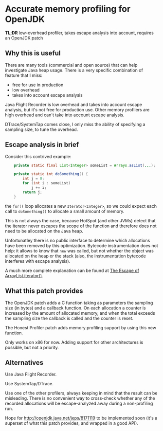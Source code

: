 # Accurate memory profiling for OpenJDK

**TL;DR** low-overhead profiler, takes escape analysis into account,
requires an OpenJDK patch

## Why this is useful

There are many tools (commercial and open source) that can help
investigate Java heap usage. There is a very specific combination of
feature that I miss:

- free for use in production
- low overhead
- takes into account escape analysis

Java Flight Recorder is low overhead and takes into account escape
analysis, but it's not free for production use. Other memory profilers
are high overhead and can't take into account escape analysis.

DTrace/SystemTap comes close, I only miss the ability of specifying a
sampling size, to tune the overhead.

## Escape analysis in brief

Consider this contrived example:

```java
    private static final List<Integer> someList = Arrays.asList(...);

    private static int doSomething() {
        int j = 0;
        for (int i : someList)
            j += i;
        return j;
    }
```

the `for()` loop allocates a new `Iterator<Integer>`, so we could
expect each call to `doSomething()` to allocate a small amount of
memory.

This is not always the case, because HotSpot (and other JVMs) detect
that the iterator never escapes the scope of the function and
therefore does not need to be allocated on the Java heap.

Unfortunatley there is no public interface to determine which
allocations have been removed by this optimization. Bytecode
instrumentation does not help: it allows to know that `new` was
called, but not whether the object was allocated on the heap or the
stack (also, the instrumentation bytecode interferes with escape
analysis).

A much more complete explanation can be found at [The Escape of ArrayList.iterator()](http://psy-lob-saw.blogspot.com/2014/12/the-escape-of-arraylistiterator.html).

## What this patch provides

The OpenJDK patch adds a C function taking as parameters the sampling
size (in bytes) and a callback function. On each allocation a counter
is increased by the amount of allocated memory, and when the total
exceeds the sampling size the callback is called and the counter is
reset.

The Honest Profiler patch adds memory profiling support by using this
new function.

Only works on x86 for now. Adding support for other architectures is
possible, but not a priority.

## Alternatives

Use Java Flight Recorder.

Use SystemTap/DTrace.

Use one of the other profilers, always keeping in mind that the result
can be misleading. There is no convenient way to cross-check whether
any of the recorded allocations will be escape-analyzed away during a
non-profiling run.

Hope for http://openjdk.java.net/jeps/8171119 to be implemented soon
(it's a superset of what this patch provides, and wrapped in a good
API).
